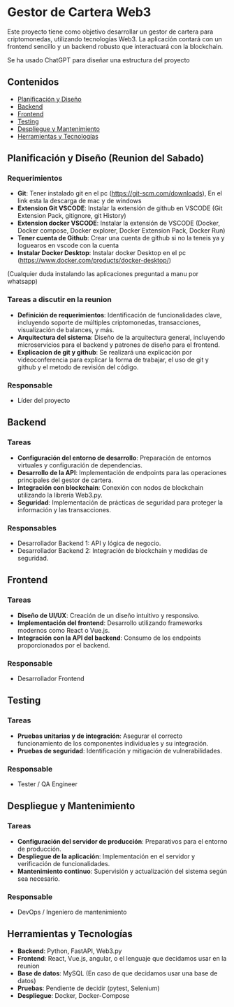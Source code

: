 # Gestor de Cartera Web3

Este proyecto tiene como objetivo desarrollar un gestor de cartera para criptomonedas, utilizando tecnologías Web3. La aplicación contará con un frontend sencillo y un backend robusto que interactuará con la blockchain.

Se ha usado ChatGPT para diseñar una estructura del proyecto

## Contenidos
- [Planificación y Diseño](#planificación-y-diseño)
- [Backend](#backend)
- [Frontend](#frontend)
- [Testing](#testing)
- [Despliegue y Mantenimiento](#despliegue-y-mantenimiento)
- [Herramientas y Tecnologías](#herramientas-y-tecnologías)

## Planificación y Diseño (Reunion del Sabado)

### Requerimientos

- **Git**: Tener instalado git en el pc (https://git-scm.com/downloads), En el link esta la descarga de mac y de windows
- **Extension Git VSCODE**: Instalar la extensión de github en VSCODE (Git Extension Pack, gitignore, git History)
- **Extension docker VSCODE**: Instalar la extensión de VSCODE (Docker, Docker compose, Docker explorer, Docker Extension Pack, Docker Run)
- **Tener cuenta de Github**: Crear una cuenta de github si no la teneis ya y loguearos en vscode con la cuenta
- **Instalar Docker Desktop**: Instalar docker Desktop en el pc (https://www.docker.com/products/docker-desktop/)

(Cualquier duda instalando las aplicaciones preguntad a manu por whatsapp)

### Tareas a discutir en la reunion

- **Definición de requerimientos**: Identificación de funcionalidades clave, incluyendo soporte de múltiples criptomonedas, transacciones, visualización de balances, y más. 
- **Arquitectura del sistema**: Diseño de la arquitectura general, incluyendo microservicios para el backend y patrones de diseño para el frontend.
- **Explicacion de git y github**: Se realizará una explicación por videoconferencia para explicar la forma de trabajar, el uso de git y github y el metodo de revisión del código.

### Responsable
- Líder del proyecto

## Backend
### Tareas
- **Configuración del entorno de desarrollo**: Preparación de entornos virtuales y configuración de dependencias.
- **Desarrollo de la API**: Implementación de endpoints para las operaciones principales del gestor de cartera.
- **Integración con blockchain**: Conexión con nodos de blockchain utilizando la librería Web3.py.
- **Seguridad**: Implementación de prácticas de seguridad para proteger la información y las transacciones.

### Responsables
- Desarrollador Backend 1: API y lógica de negocio.
- Desarrollador Backend 2: Integración de blockchain y medidas de seguridad.

## Frontend
### Tareas
- **Diseño de UI/UX**: Creación de un diseño intuitivo y responsivo.
- **Implementación del frontend**: Desarrollo utilizando frameworks modernos como React o Vue.js.
- **Integración con la API del backend**: Consumo de los endpoints proporcionados por el backend.

### Responsable
- Desarrollador Frontend

## Testing
### Tareas
- **Pruebas unitarias y de integración**: Asegurar el correcto funcionamiento de los componentes individuales y su integración.
- **Pruebas de seguridad**: Identificación y mitigación de vulnerabilidades.

### Responsable
- Tester / QA Engineer

## Despliegue y Mantenimiento
### Tareas
- **Configuración del servidor de producción**: Preparativos para el entorno de producción.
- **Despliegue de la aplicación**: Implementación en el servidor y verificación de funcionalidades.
- **Mantenimiento continuo**: Supervisión y actualización del sistema según sea necesario.

### Responsable
- DevOps / Ingeniero de mantenimiento

## Herramientas y Tecnologías
- **Backend**: Python, FastAPI, Web3.py
- **Frontend**: React, Vue.js, angular, o el lenguaje que decidamos usar en la reunion
- **Base de datos**: MySQL (En caso de que decidamos usar una base de datos)
- **Pruebas**: Pendiente de decidir (pytest, Selenium)
- **Despliegue**: Docker, Docker-Compose
